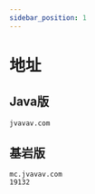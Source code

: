 ```yaml
---
sidebar_position: 1
---
```


# 地址

## Java版

```
jvavav.com
```

## 基岩版

```
mc.jvavav.com
19132
```
